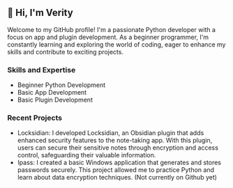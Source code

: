 ## 👋 Hi, I'm Verity
Welcome to my GitHub profile! I'm a passionate Python developer with a focus on app and plugin development. As a beginner programmer, I'm constantly learning and exploring the world of coding, eager to enhance my skills and contribute to exciting projects.

### Skills and Expertise
- Beginner Python Development
- Basic App Development
- Basic Plugin Development

### Recent Projects
- Locksidian: I developed Locksidian, an Obsidian plugin that adds enhanced security features to the note-taking app. With this plugin, users can secure their sensitive notes through encryption and access control, safeguarding their valuable information.
- Ipass: I created a basic Windows application that generates and stores passwords securely. This project allowed me to practice Python and learn about data encryption techniques. (Not currently on Github yet)

